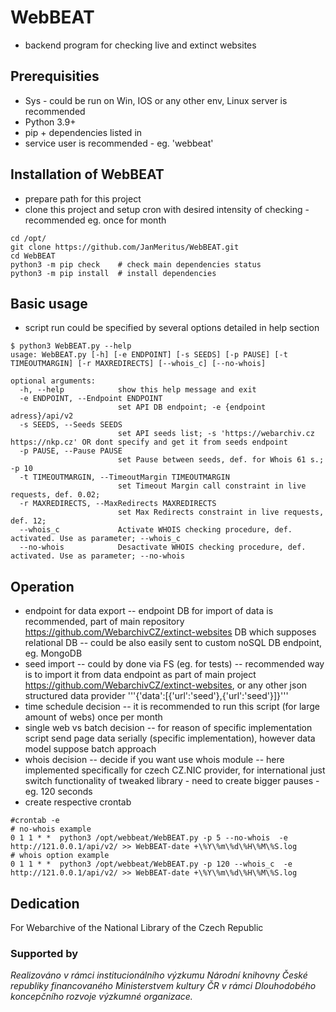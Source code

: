 # WebBEAT

- backend program for checking live and extinct websites


## Prerequisities

- Sys - could be run on Win, IOS or any other env, Linux server is recommended
- Python 3.9+
- pip + dependencies listed in 
- service user is recommended - eg. 'webbeat'

## Installation of WebBEAT

- prepare path for this project
- clone this project and setup cron with desired intensity of checking - recommended eg. once for month

```
cd /opt/
git clone https://github.com/JanMeritus/WebBEAT.git
cd WebBEAT
python3 -m pip check    # check main dependencies status
python3 -m pip install  # install dependencies 
```

## Basic usage

- script run could be specified by several options detailed in help section

```
$ python3 WebBEAT.py --help
usage: WebBEAT.py [-h] [-e ENDPOINT] [-s SEEDS] [-p PAUSE] [-t TIMEOUTMARGIN] [-r MAXREDIRECTS] [--whois_c] [--no-whois]

optional arguments:
  -h, --help            show this help message and exit
  -e ENDPOINT, --Endpoint ENDPOINT
                        set API DB endpoint; -e {endpoint adress}/api/v2
  -s SEEDS, --Seeds SEEDS
                        set API seeds list; -s 'https://webarchiv.cz https://nkp.cz' OR dont specify and get it from seeds endpoint
  -p PAUSE, --Pause PAUSE
                        set Pause between seeds, def. for Whois 61 s.; -p 10
  -t TIMEOUTMARGIN, --TimeoutMargin TIMEOUTMARGIN
                        set Timeout Margin call constraint in live requests, def. 0.02;
  -r MAXREDIRECTS, --MaxRedirects MAXREDIRECTS
                        set Max Redirects constraint in live requests, def. 12;
  --whois_c             Activate WHOIS checking procedure, def. activated. Use as parameter; --whois_c
  --no-whois            Desactivate WHOIS checking procedure, def. activated. Use as parameter; --no-whois
```

## Operation
- endpoint for data export
-- endpoint DB for import of data is recommended, part of main repository https://github.com/WebarchivCZ/extinct-websites DB which supposes relational DB
-- could be also easily sent to custom noSQL DB endpoint, eg. MongoDB
- seed import
-- could by done via FS (eg. for tests)
-- recommended way is to import it from data endpoint as part of main project https://github.com/WebarchivCZ/extinct-websites, or any other json structured data provider '''{'data':[{'url':'seed'},{'url':'seed'}]}'''
- time schedule decision
-- it is recommended to run this script (for large amount of webs) once per month
- single web vs batch decision
-- for reason of specific implementation script send page data serially (specific implementation), however data model suppose batch approach
- whois decision 
-- decide if you want use whois module 
-- here implemented specifically for czech  CZ.NIC provider, for international just switch functionality of tweaked library - need to create bigger pauses - eg. 120 seconds
- create respective crontab

```
#crontab -e
# no-whois example
0 1 1 * *  python3 /opt/webbeat/WebBEAT.py -p 5 --no-whois  -e http://121.0.0.1/api/v2/ >> WebBEAT-date +\%Y\%m\%d\%H\%M\%S.log
# whois option example
0 1 1 * *  python3 /opt/webbeat/WebBEAT.py -p 120 --whois_c  -e http://121.0.0.1/api/v2/ >> WebBEAT-date +\%Y\%m\%d\%H\%M\%S.log

```

## Dedication

For Webarchive of the National Library of the Czech Republic

### Supported by

_Realizováno v rámci institucionálního výzkumu Národní knihovny České republiky financovaného Ministerstvem kultury ČR v rámci Dlouhodobého koncepčního rozvoje výzkumné organizace._
